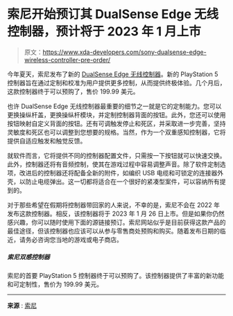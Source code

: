 # 索尼开始预订其 DualSense Edge 无线控制器，预计将于 2023 年 1 月上市

> 原文：<https://www.xda-developers.com/sony-dualsense-edge-wireless-controller-pre-order/>

今年夏天，索尼发布了新的 [DualSense Edge 无线控制器](https://www.xda-developers.com/sony-dualsense-edge-wireless-controller-playstation-5/)。新的 PlayStation 5 控制器旨在通过定制和校准为用户提供更多控制，从而提供终极体验。几个月后，这款控制器终于可以预购了，售价 199.99 美元。

也许 DualSense Edge 无线控制器最重要的细节之一就是它的定制能力。您可以更换操纵杆盖，更换操纵杆模块，并定制控制器背面的按钮。此外，您还可以使用按钮映射自定义背面的按钮。还有可调触发停止和死区，并采取进一步完善，坚持灵敏度和死区也可以调整到您想要的规格。当然，作为一个双重感知控制器，它将提供自适应触发和触觉反馈。

就软件而言，它将提供不同的控制器配置文件，只需按一下按钮就可以快速交换。此外，控制器还将有音频控制，使其在游戏过程中容易调整声音。除了软件定制选项，改进后的控制器还将配备全新的附件，如编织 USB 电缆和可锁定的连接器外壳，以防止电缆弹出。这一切都将适合在一个很好的紧凑型案件，可以容纳所有提到的。

对于那些希望在假期将控制器带回家的人来说，不幸的是，索尼不会在 2022 年发布这款控制器。相反，该控制器将于 2023 年 1 月 26 日上市。但是如果你仍然感兴趣，你可以随时使用下面的源链接预订。索尼网站似乎是目前获得这款产品的最佳途径，但该控制器也应该可以从参与零售商处预购和购买。随着发布日期的临近，请务必咨询您当地的游戏或电子商店。

##### 索尼双感控制器

索尼的首要 PlayStation 5 控制器终于可以预购了。该控制器提供了丰富的新功能和可定制性，售价为 199.99 美元。

* * *

**来源** : [索尼](https://direct.playstation.com/en-us/accessories/accessory/dualsense-edge-wireless-controller.1000033578)